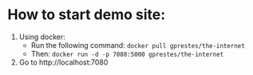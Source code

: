 # How to start demo site: 
1. Using docker: 
    - Run the following command:
           `docker pull gprestes/the-internet`
    - Then:
       `docker run -d -p 7080:5000 gprestes/the-internet` 
2. Go to http://localhost:7080

